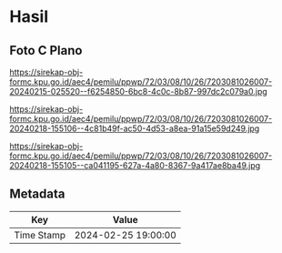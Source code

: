 # Hasil

## Foto C Plano

https://sirekap-obj-formc.kpu.go.id/aec4/pemilu/ppwp/72/03/08/10/26/7203081026007-20240215-025520--f6254850-6bc8-4c0c-8b87-997dc2c079a0.jpg

https://sirekap-obj-formc.kpu.go.id/aec4/pemilu/ppwp/72/03/08/10/26/7203081026007-20240218-155106--4c81b49f-ac50-4d53-a8ea-91a15e59d249.jpg

https://sirekap-obj-formc.kpu.go.id/aec4/pemilu/ppwp/72/03/08/10/26/7203081026007-20240218-155105--ca041195-627a-4a80-8367-9a417ae8ba49.jpg


## Metadata

| Key        | Value               |
| ---------- | ------------------- |
| Time Stamp | 2024-02-25 19:00:00 |



